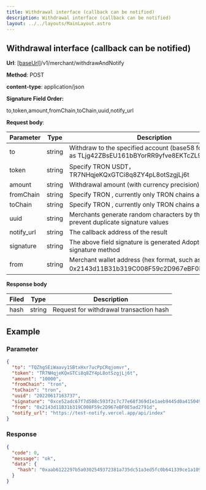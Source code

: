 ```yaml
---
title: Withdrawal interface (callback can be notified)
description: Withdrawal interface (callback can be notified)
layout: ../../layouts/MainLayout.astro
---
```


## Withdrawal interface (callback can be notified)

**Url**: [[baseUrl]](/zh-CN/variables)/v1/merchant/withdrawAndNotify

**Method**: POST

**content-type**: application/json

**Signature Field Order:**

to,token,amount,fromChain,toChain,uuid,notify_url

**Request body**:

| Parameter | Type   | Description                                                                                   |
| --------- | ------ | ----------------------------------------------------------------------- |
| to        | string | Withdraw to the specified account (base58 format), such as TLjg42ZBsEU161bBYorRR9yfve8EKTcZL9    |
| token     | string | Specify TRON USDT，TR7NHqjeKQxGTCi8q8ZY4pL8otSzgjLj6t                       |
| amount    | string | Withdrawal amount (with currency precision)                                                  |
| fromChain | string | Specify TRON , currently only TRON chains are supported                                            |
| toChain   | string | Specify TRON , currently only TRON chains are supported                                            |
| uuid      | string | Merchants generate random characters by themselves to prevent duplicate signature values                                    |
| notify_url| string | The callback address of the result |     
| signature | string | The above field signature is  generated Adopted the v1 signature method          |
| from      | string | Merchant wallet address (hex format, such as 0x2143d11B31b319C008F59c2D967eBF0E5ad2791d） |

**Response body**

| Filed | Type   | Description                                      |
| ---- | ------ | ------------------- |
| hash | string | Request for withdrawal transaction hash |

## Example

### Parameter

```json
{
  "to": "TQZhgSEiWaavy1SBtxHxr7ucPpCRqjomvr",
  "token": "TR7NHqjeKQxGTCi8q8ZY4pL8otSzgjLj6t",
  "amount": "10000",
  "fromChain": "tron",
  "toChain": "tron",
  "uuid": "20220617163737",
  "signature": "0xce52adc67f7d508c593f2c7c77e68f369d1e1aeb9445d0a415049677328248222b69e5082cc19b30d518e77f533dde22c05ed79f472a435a6159f9151c9377511b",
  "from": "0x2143d11B31b319C008F59c2D967eBF0E5ad2791d",
  "notify_url": "https://test-notify.vercel.app/api/index"
}
```

### Response

```json
{
  "code": 0,
  "message": "ok",
  "data": {
    "hash": "0xaab6122297b5a0302549372381a735dc51a3ed5fc0b641339ce1a1097f920bb2"
  }
}
```



